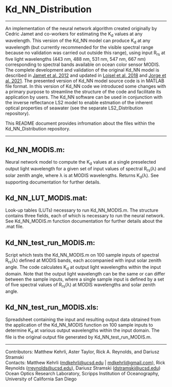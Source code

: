 # Kd_NN_Distribution
---
An implementation of the neural network algorithm created originally by Cedric Jamet and co-workers for estimating the K<sub>d</sub> values at any wavelength. This version of the Kd_NN model can produce K<sub>d</sub> at any wavelength (but currently recommended for the visible spectral range because no validation was carried out outside this range), using input R<sub>rs</sub> at five light wavelengths (443 nm, 488 nm, 531 nm, 547 nm, 667 nm) corresponding to spectral bands available on ocean color sensor MODIS. The complete development and validation of the original Kd_NN model is described in [Jamet et al. 2012](https://doi.org/10.1029/2012JC008076) and updated in [Loisel et al. 2018](https://agupubs.onlinelibrary.wiley.com/doi/full/10.1002/2017JC013632) and [Jorge et al. 2021](https://doi.org/10.1016/j.rse.2021.112537). The presented version of Kd_NN model source code is in MATLAB file format. In this version of Kd_NN code we introduced some changes with a primary purpose to streamline the structure of the code and facilitate its application by users. The Kd_NN software can be used in conjunction with the inverse reflectance LS2 model to enable estmation of the inherent optical properties of seawater (see the separate LS2_Distribution repository). 

This README document provides infromation about the files within the Kd_NN_Distribution repository.

---

## Kd_NN_MODIS.m:
Neural network model to compute the K<sub>d</sub> values at a single preselected output light wavelength for a given set of input values of spectral R<sub>rs</sub>(λ) and solar zenith angle, where λ is at MODIS wavelengths. Returns K<sub>d</sub>(λ). See supporting documentation for further details.

## Kd_NN_LUT_MODIS.mat:
Look-up tables (LUTs) necessary to run Kd_NN_MODIS.m. The structure contains three fields, each of which is necessary to run the neural network. See Kd_NN_MODIS.m function documentation for further details about the .mat file.

## Kd_NN_test_run_MODIS.m:
Script which tests the Kd_NN_MODIS.m on 100 sample inputs of spectral R<sub>rs</sub>(λ) defined at MODIS bands, each accompanied with input solar zenith angle. The code calculates K<sub>d</sub> at output light wavelengths within the input domain. Note that the output light wavelength can be the same or can differ between the sample inputs, where a single sample input is defined by a set of five spectral values of R<sub>rs</sub>(λ) at MODIS wavelengths and solar zenith angle.

## Kd_NN_test_run_MODIS.xls:
Spreadsheet containing the input and resulting output data obtained from the application of the Kd_NN_MODIS function on 100 sample inputs to determine K<sub>d</sub> at various output wavelengths within the input domain. The file is the original output file generated by Kd_NN_test_run_MODIS.m.

---
Contributors: Matthew Kehrli, Aster Taylor, Rick A. Reynolds, and Dariusz Stramski\
Contacts: Matthew Kehrli (mdkehrli@ucsd.edu | mdkehrli@gmail.com), Rick Reynolds (rreynolds@ucsd.edu), Dariusz Stramski (dstramski@ucsd.edu)\
Ocean Optics Research Laboratory, Scripps Institution of Oceanography, University of California San Diego
